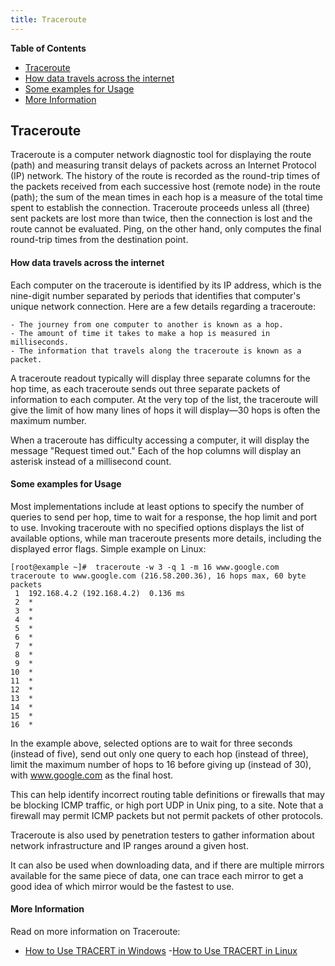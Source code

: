 ```yaml
---
title: Traceroute
---
```


**Table of Contents**
- [Traceroute](#traceroute)
- [How data travels across the internet](#how-data-travels-across-the-internet)
- [Some examples for Usage](#some-examples-for-usage)
- [More Information](#more-information)

## Traceroute
Traceroute is a computer network diagnostic tool for displaying the route (path) and measuring transit delays of packets across an Internet Protocol (IP) network. The history of the route is recorded as the round-trip times of the packets received from each successive host (remote node) in the route (path); the sum of the mean times in each hop is a measure of the total time spent to establish the connection. Traceroute proceeds unless all (three) sent packets are lost more than twice, then the connection is lost and the route cannot be evaluated. Ping, on the other hand, only computes the final round-trip times from the destination point.

#### How data travels across the internet
Each computer on the traceroute is identified by its IP address, which is the nine-digit number separated by periods that identifies that computer's unique network connection. Here are a few details regarding a traceroute:

    - The journey from one computer to another is known as a hop.
    - The amount of time it takes to make a hop is measured in milliseconds.
    - The information that travels along the traceroute is known as a packet.

A traceroute readout typically will display three separate columns for the hop time, as each traceroute sends out three separate packets of information to each computer. At the very top of the list, the traceroute will give the limit of how many lines of hops it will display—30 hops is often the maximum number.

When a traceroute has difficulty accessing a computer, it will display the message "Request timed out." Each of the hop columns will display an asterisk instead of a millisecond count.

#### Some examples for Usage
Most implementations include at least options to specify the number of queries to send per hop, time to wait for a response, the hop limit and port to use. Invoking traceroute with no specified options displays the list of available options, while man traceroute presents more details, including the displayed error flags. Simple example on Linux:

```shell
[root@example ~]#  traceroute -w 3 -q 1 -m 16 www.google.com
traceroute to www.google.com (216.58.200.36), 16 hops max, 60 byte packets
 1  192.168.4.2 (192.168.4.2)  0.136 ms
 2  *
 3  *
 4  *
 5  *
 6  *
 7  *
 8  *
 9  *
10  *
11  *
12  *
13  *
14  *
15  *
16  *
```
In the example above, selected options are to wait for three seconds (instead of five), send out only one query to each hop (instead of three), limit the maximum number of hops to 16 before giving up (instead of 30), with www.google.com as the final host.

This can help identify incorrect routing table definitions or firewalls that may be blocking ICMP traffic, or high port UDP in Unix ping, to a site. Note that a firewall may permit ICMP packets but not permit packets of other protocols.

Traceroute is also used by penetration testers to gather information about network infrastructure and IP ranges around a given host.

It can also be used when downloading data, and if there are multiple mirrors available for the same piece of data, one can trace each mirror to get a good idea of which mirror would be the fastest to use.

#### More Information
Read on more information on Traceroute:
- <a href='https://support.microsoft.com/en-us/help/314868/how-to-use-tracert-to-troubleshoot-tcp-ip-problems-in-windows' target='_blank' rel='nofollow'>How to Use TRACERT in Windows</a>
-<a href='https://www.lifewire.com/traceroute-linux-command-4092586' target='_blank' rel='nofollow'>How to Use TRACERT in Linux</a>

